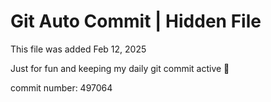 # Git Auto Commit | Hidden File

This file was added Feb 12, 2025

Just for fun and keeping my daily git commit active 🤪

commit number: 497064
